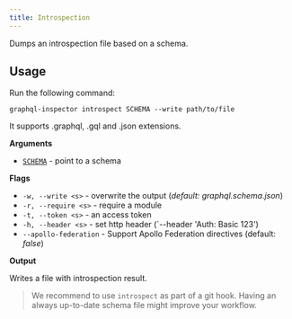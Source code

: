 ```yaml
---
title: Introspection
---
```


Dumps an introspection file based on a schema.

## Usage

Run the following command:

    graphql-inspector introspect SCHEMA --write path/to/file

It supports .graphql, .gql and .json extensions.

**Arguments**

- [`SCHEMA`](../api/schema.md) - point to a schema

**Flags**

- `-w, --write <s>` - overwrite the output (_default: graphql.schema.json_)
- `-r, --require <s>` - require a module
- `-t, --token <s>` - an access token
- `-h, --header <s>` - set http header (`--header 'Auth: Basic 123')
- `--apollo-federation` - Support Apollo Federation directives (default: _false_)

**Output**

Writes a file with introspection result.

> We recommend to use `introspect` as part of a git hook. Having an always up-to-date schema file might improve your workflow.
